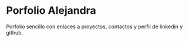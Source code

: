 # Porfolio Alejandra

Porfolio sencillo con enlaces a proyectos, contactos y perfil de linkedin y github.
